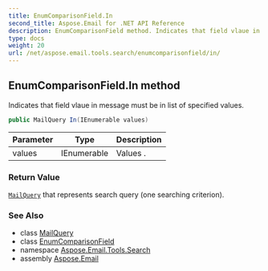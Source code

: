 ```yaml
---
title: EnumComparisonField.In
second_title: Aspose.Email for .NET API Reference
description: EnumComparisonField method. Indicates that field vlaue in message must be in list of specified values
type: docs
weight: 20
url: /net/aspose.email.tools.search/enumcomparisonfield/in/
---
```

## EnumComparisonField.In method

Indicates that field vlaue in message must be in list of specified values.

```csharp
public MailQuery In(IEnumerable values)
```

| Parameter | Type | Description |
| --- | --- | --- |
| values | IEnumerable | Values . |

### Return Value

[`MailQuery`](../../mailquery/) that represents search query (one searching criterion).

### See Also

* class [MailQuery](../../mailquery/)
* class [EnumComparisonField](../)
* namespace [Aspose.Email.Tools.Search](../../enumcomparisonfield/)
* assembly [Aspose.Email](../../../)


